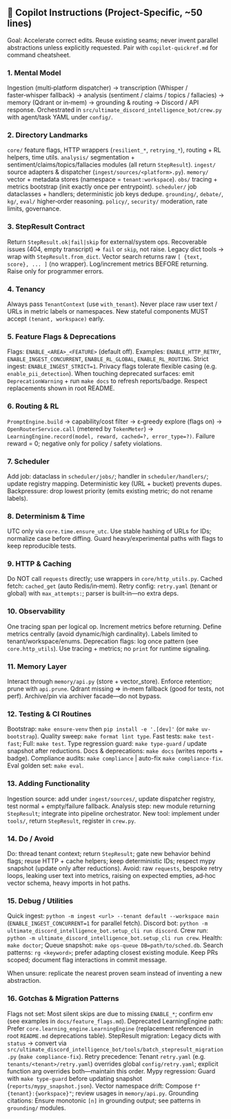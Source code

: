 ## 🤖 Copilot Instructions (Project-Specific, ~50 lines)
Goal: Accelerate correct edits. Reuse existing seams; never invent parallel abstractions unless explicitly requested. Pair with `copilot-quickref.md` for command cheatsheet.

### 1. Mental Model
Ingestion (multi‑platform dispatcher) → transcription (Whisper / faster‑whisper fallback) → analysis (sentiment / claims / topics / fallacies) → memory (Qdrant or in‑mem) → grounding & routing → Discord / API response. Orchestrated in `src/ultimate_discord_intelligence_bot/crew.py` with agent/task YAML under `config/`.

### 2. Directory Landmarks
`core/` feature flags, HTTP wrappers (`resilient_*`, `retrying_*`), routing + RL helpers, time utils.
`analysis/` segmentation + sentiment/claims/topics/fallacies modules (all return `StepResult`).
`ingest/` source adapters & dispatcher (`ingest/sources/<platform>.py`).
`memory/` vector + metadata stores (namespace = `tenant:workspace`).
`obs/` tracing + metrics bootstrap (init exactly once per entrypoint).
`scheduler/` job dataclasses + handlers; deterministic job keys dedupe.
`grounding/`, `debate/`, `kg/`, `eval/` higher‑order reasoning.
`policy/`, `security/` moderation, rate limits, governance.

### 3. StepResult Contract
Return `StepResult.ok|fail|skip` for external/system ops. Recoverable issues (404, empty transcript) => `fail` or `skip`, not raise. Legacy dict tools → wrap with `StepResult.from_dict`. Vector search returns raw `[ {text, score}, ... ]` (no wrapper). Log/increment metrics BEFORE returning. Raise only for programmer errors.

### 4. Tenancy
Always pass `TenantContext` (use `with_tenant`). Never place raw user text / URLs in metric labels or namespaces. New stateful components MUST accept `(tenant, workspace)` early.

### 5. Feature Flags & Deprecations
Flags: `ENABLE_<AREA>_<FEATURE>` (default off). Examples: `ENABLE_HTTP_RETRY`, `ENABLE_INGEST_CONCURRENT`, `ENABLE_RL_GLOBAL`, `ENABLE_RL_ROUTING`. Strict ingest: `ENABLE_INGEST_STRICT=1`. Privacy flags tolerate flexible casing (e.g. `enable_pii_detection`). When touching deprecated surfaces: emit `DeprecationWarning` + run `make docs` to refresh reports/badge. Respect replacements shown in root README.

### 6. Routing & RL
`PromptEngine.build` → capability/cost filter → ε‑greedy explore (flags on) → `OpenRouterService.call` (metered by `TokenMeter`) → `LearningEngine.record(model, reward, cached=?, error_type=?)`. Failure reward = 0; negative only for policy / safety violations.

### 7. Scheduler
Add job: dataclass in `scheduler/jobs/`; handler in `scheduler/handlers/`; update registry mapping. Deterministic key (URL + bucket) prevents dupes. Backpressure: drop lowest priority (emits existing metric; do not rename labels).

### 8. Determinism & Time
UTC only via `core.time.ensure_utc`. Use stable hashing of URLs for IDs; normalize case before diffing. Guard heavy/experimental paths with flags to keep reproducible tests.

### 9. HTTP & Caching
Do NOT call `requests` directly; use wrappers in `core/http_utils.py`. Cached fetch: `cached_get` (auto Redis/in‑mem). Retry config: `retry.yaml` (tenant or global) with `max_attempts:`; parser is built‑in—no extra deps.

### 10. Observability
One tracing span per logical op. Increment metrics before returning. Define metrics centrally (avoid dynamic/high cardinality). Labels limited to tenant/workspace/enums. Deprecation flags: log once pattern (see `core.http_utils`). Use tracing + metrics; no `print` for runtime signaling.

### 11. Memory Layer
Interact through `memory/api.py` (store + vector_store). Enforce retention; prune with `api.prune`. Qdrant missing ⇒ in‑mem fallback (good for tests, not perf). Archive/pin via archiver facade—do not bypass.

### 12. Testing & CI Routines
Bootstrap: `make ensure-venv` then `pip install -e '.[dev]'` (or `make uv-bootstrap`).
Quality sweep: `make format lint type`.
Fast tests: `make test-fast`; Full: `make test`.
Type regression guard: `make type-guard` / update snapshot after reductions.
Docs & deprecations: `make docs` (writes reports + badge).
Compliance audits: `make compliance` | auto-fix `make compliance-fix`.
Eval golden set: `make eval`.

### 13. Adding Functionality
Ingestion source: add under `ingest/sources/`, update dispatcher registry, test normal + empty/failure fallback.
Analysis step: new module returning `StepResult`; integrate into pipeline orchestrator.
New tool: implement under `tools/`, return `StepResult`, register in `crew.py`.

### 14. Do / Avoid
Do: thread tenant context; return `StepResult`; gate new behavior behind flags; reuse HTTP + cache helpers; keep deterministic IDs; respect mypy snapshot (update only after reductions).
Avoid: raw `requests`, bespoke retry loops, leaking user text into metrics, raising on expected empties, ad‑hoc vector schema, heavy imports in hot paths.

### 15. Debug / Utilities
Quick ingest: `python -m ingest <url> --tenant default --workspace main` (`ENABLE_INGEST_CONCURRENT=1` for parallel fetch).
Discord bot: `python -m ultimate_discord_intelligence_bot.setup_cli run discord`.
Crew run: `python -m ultimate_discord_intelligence_bot.setup_cli run crew`.
Health: `make doctor`; Queue snapshot: `make ops-queue DB=path/to/sched.db`.
Search patterns: `rg <keyword>`; prefer adapting closest existing module.
Keep PRs scoped; document flag interactions in commit message.

When unsure: replicate the nearest proven seam instead of inventing a new abstraction.

### 16. Gotchas & Migration Patterns
Flags not set: Most silent skips are due to missing `ENABLE_*`; confirm env (see examples in `docs/feature_flags.md`).
Deprecated LearningEngine path: Prefer `core.learning_engine.LearningEngine` (replacement referenced in root `README.md` deprecations table).
StepResult migration: Legacy dicts with `status` → convert via `src/ultimate_discord_intelligence_bot/tools/batch_stepresult_migration.py` (`make compliance-fix`).
Retry precedence: Tenant `retry.yaml` (e.g. `tenants/<tenant>/retry.yaml`) overrides global `config/retry.yaml`; explicit function arg overrides both—maintain this order.
Mypy regression: Guard with `make type-guard` before updating snapshot (`reports/mypy_snapshot.json`).
Vector namespace drift: Compose `f"{tenant}:{workspace}"`; review usages in `memory/api.py`.
Grounding citations: Ensure monotonic `[n]` in grounding output; see patterns in `grounding/` modules.
